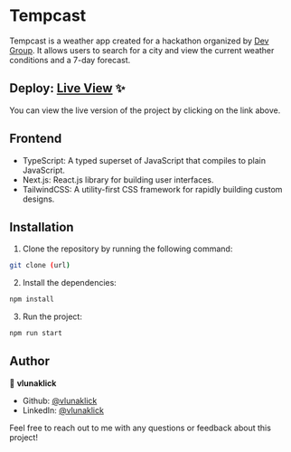# Tempcast

Tempcast is a weather app created for a hackathon organized by [Dev Group](https://discord.gg/pwTSJj2C98). It allows users to search for a city and view the current weather conditions and a 7-day forecast.

## Deploy: [Live View](https://tempcast.vercel.app/) ✨

You can view the live version of the project by clicking on the link above.

## Frontend

- TypeScript: A typed superset of JavaScript that compiles to plain JavaScript.
- Next.js: React.js library for building user interfaces.
- TailwindCSS: A utility-first CSS framework for rapidly building custom designs.

## Installation

1. Clone the repository by running the following command:

```bash
git clone (url)
```

2. Install the dependencies:

```bash
npm install
```

3. Run the project:

```bash
npm run start
```

## Author

👤 **vlunaklick**

- Github: [@vlunaklick](https://github.com/vlunaklick)
- LinkedIn: [@vlunaklick](https://linkedin.com/in/vlunaklick)

Feel free to reach out to me with any questions or feedback about this project!
